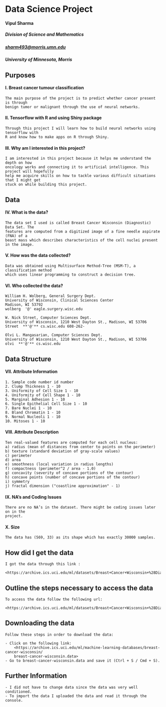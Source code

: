 # Data Science Project

#### Vipul Sharma

##### Division of Science and Mathematics
##### sharm493@morris.umn.edu
##### University of Minnesota, Morris


## Purposes

#### I. Breast cancer tumour classification

```
The main purpose of the project is to predict whether cancer present is through
benign tumor or malignant through the use of neural networks.
```

#### II. Tensorflow with R and using Shiny package

```
Through this project I will learn how to build neural networks using tensorflow with
R and know how to make apps on R through Shiny.
```
#### III. Why am I interested in this project?

```
I am interested in this project because it helps me understand the depth on how
oncology works and connecting it to artificial intelligence. This project will hopefully
help me acquire skills on how to tackle various difficult situations that I might get
stuck on while building this project.
```
## Data

#### IV. What is the data?

```
The data set I used is called Breast Cancer Wisconsin (Diagnostic) Data Set. The
features are computed from a digitized image of a fine needle aspirate (FNA) of a
beast mass which describes characteristics of the cell nuclei present in the image.
```

#### V. How was the data collected?

```
Data was obtained using Multisurface Method-Tree (MSM-T), a classification method
which uses linear programming to construct a decision tree.
```

#### VI. Who collected the data?

```
William H. Wolberg, General Surgery Dept.
University of Wisconsin, Clinical Sciences Center
Madison, WI 53792
wolberg ​ '@'​ eagle.surgery.wisc.edu
```

```
W. Nick Street, Computer Sciences Dept.
University of Wisconsin, 1210 West Dayton St., Madison, WI 53706
Street ​ **'@'​** cs.wisc.edu​ 608-262-
```

```
Olvi L. Mangasarian, Computer Sciences Dept.
University of Wisconsin, 1210 West Dayton St., Madison, WI 53706
olvi ​ **'@'​** cs.wisc.edu
```

## Data Structure

#### VII. Attribute Information

```
1. Sample code number id number
2. Clump Thickness 1 - 10
3. Uniformity of Cell Size 1 - 10
4. Uniformity of Cell Shape 1 - 10
5. Marginal Adhesion 1 - 10
6. Single Epithelial Cell Size 1 - 10
7. Bare Nuclei 1 - 10
8. Bland Chromatin 1 - 10
9. Normal Nucleoli 1 - 10
10. Mitoses 1 - 10
```

#### VIII. Attribute Description

```
Ten real-valued features are computed for each cell nucleus:
a) radius (mean of distances from center to points on the perimeter)
b) texture (standard deviation of gray-scale values)
c) perimeter
d) area
e) smoothness (local variation in radius lengths)
f) compactness (perimeter^2 / area - 1.0)
g) concavity (severity of concave portions of the contour)
h) concave points (number of concave portions of the contour)
i) symmetry
j) fractal dimension ("coastline approximation" - 1)
```
#### IX. NA’s and Coding Issues

```
There are no NA’s in the dataset. There might be coding issues later on in the
project.
```
#### X. Size

```
The data has (569, 33) as its shape which has exactly 30000 samples.
```

## How did I get the data

```
I got the data through this link :

<https://archive.ics.uci.edu/ml/datasets/Breast+Cancer+Wisconsin+%28Diagnostic%>
```

## Outline the steps necessary to access the data

```
To access the data follow the following url:

<https://archive.ics.uci.edu/ml/datasets/Breast+Cancer+Wisconsin+%28Diagnostic%>
```

## Downloading the data

```
Follow these steps in order to download the data:

- Click on the following link:
    <https://archive.ics.uci.edu/ml/machine-learning-databases/breast-cancer-wisconsin/
    breast-cancer-wisconsin.data>
- Go to ​breast-cancer-wisconsin.data​ and save it (Ctrl + S / Cmd + S).
```

## Further Information

```
- I did not have to change data since the data was very well conditioned.
- To import the data I uploaded the data and read it through the console.
```
